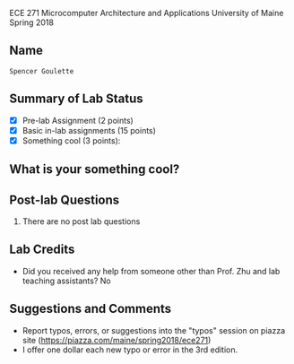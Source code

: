 ECE 271 Microcomputer Architecture and Applications
University of Maine
Spring 2018     

Name
-----------
```
Spencer Goulette
```

Summary of Lab Status
-------
- [X] Pre-lab Assignment (2 points) 
- [X] Basic in-lab assignments (15 points) 
- [X] Something cool (3 points): 

What is your something cool?
-------

Post-lab Questions
-------
1. There are no post lab questions

Lab Credits
-------
* Did you received any help from someone other than Prof. Zhu and lab teaching assistants? No

Suggestions and Comments
-------
* Report typos, errors, or suggestions into the "typos" session on piazza site (https://piazza.com/maine/spring2018/ece271)
* I offer one dollar each new typo or error in the 3rd edition.
